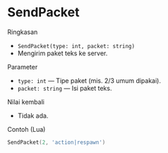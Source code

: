 # SendPacket

Ringkasan
- `SendPacket(type: int, packet: string)`
- Mengirim paket teks ke server.

Parameter
- `type: int` — Tipe paket (mis. 2/3 umum dipakai).
- `packet: string` — Isi paket teks.

Nilai kembali
- Tidak ada.

Contoh (Lua)
```lua
SendPacket(2, 'action|respawn')
```

